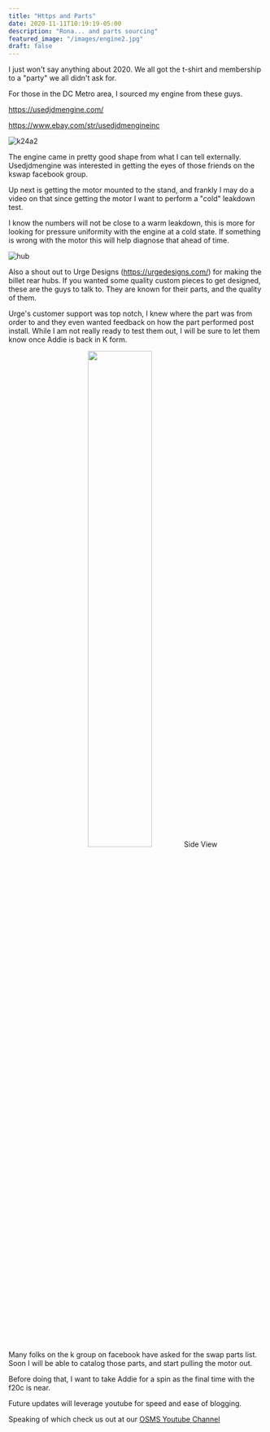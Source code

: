 ```yaml
---
title: "Https and Parts"
date: 2020-11-11T10:19:19-05:00
description: "Rona... and parts sourcing"
featured_image: "/images/engine2.jpg"
draft: false
---
```


I just won't say anything about 2020. We all got the t-shirt and membership to
a "party" we all didn't ask for.

For those in the DC Metro area, I sourced my engine from these guys.

https://usedjdmengine.com/

https://www.ebay.com/str/usedjdmengineinc

![k24a2](/engine2.jpg)

The engine came in pretty good shape from what I can tell externally. Usedjdmengine
was interested in getting the eyes of those friends on the kswap facebook group.

Up next is getting the motor mounted to the stand, and frankly I may do a video
on that since getting the motor I want to perform a "cold" leakdown test.

I know the numbers will not be close to a warm leakdown, this is more for looking
for pressure uniformity with the engine at a cold state. If something is wrong
with the motor this will help diagnose that ahead of time.

![hub](/hub.jpg)

Also a shout out to Urge Designs (https://urgedesigns.com/) for making the billet rear hubs.
If you wanted some quality custom pieces to get designed, these are the guys to talk
to. They are known for their parts, and the quality of them.

Urge's customer support was top notch, I knew where the part was from order to
and they even wanted feedback on how the part performed post install. While I am
 not really ready to test them out, I will be sure to let them know once Addie
 is back in K form.

<p align="center"> <img src="/images/hub.jpg" style="width:50%;">Side View</p>

Many folks on the k group on facebook have asked for the swap parts list. Soon I
will be able to catalog those parts, and start pulling the motor out.

Before doing that, I want to take Addie for a spin as the final time with the
f20c is near.

Future updates will leverage youtube for speed and ease of blogging.

Speaking of which check us out at our [OSMS Youtube Channel](https://youtube.com/user/shdobxr1)
